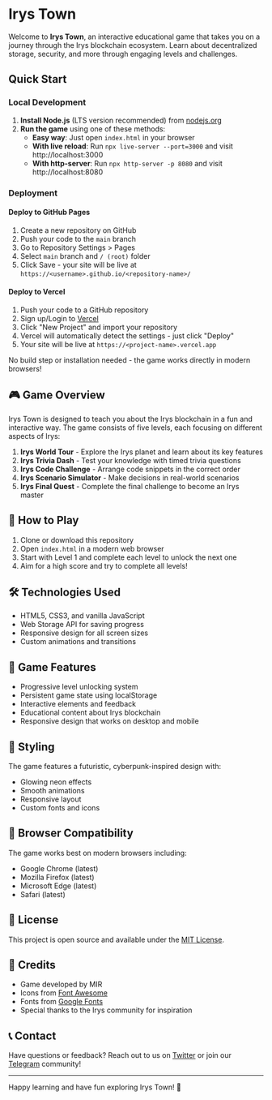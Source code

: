 # Irys Town

Welcome to **Irys Town**, an interactive educational game that takes you on a journey through the Irys blockchain ecosystem. Learn about decentralized storage, security, and more through engaging levels and challenges.

## Quick Start

### Local Development
1. **Install Node.js** (LTS version recommended) from [nodejs.org](https://nodejs.org/)
2. **Run the game** using one of these methods:
   - **Easy way**: Just open `index.html` in your browser
   - **With live reload**: Run `npx live-server --port=3000` and visit http://localhost:3000
   - **With http-server**: Run `npx http-server -p 8080` and visit http://localhost:8080

### Deployment

#### Deploy to GitHub Pages
1. Create a new repository on GitHub
2. Push your code to the `main` branch
3. Go to Repository Settings > Pages
4. Select `main` branch and `/ (root)` folder
5. Click Save - your site will be live at `https://<username>.github.io/<repository-name>/`

#### Deploy to Vercel
1. Push your code to a GitHub repository
2. Sign up/Login to [Vercel](https://vercel.com/)
3. Click "New Project" and import your repository
4. Vercel will automatically detect the settings - just click "Deploy"
5. Your site will be live at `https://<project-name>.vercel.app`

No build step or installation needed - the game works directly in modern browsers!

## 🎮 Game Overview

Irys Town is designed to teach you about the Irys blockchain in a fun and interactive way. The game consists of five levels, each focusing on different aspects of Irys:

1. **Irys World Tour** - Explore the Irys planet and learn about its key features
2. **Irys Trivia Dash** - Test your knowledge with timed trivia questions
3. **Irys Code Challenge** - Arrange code snippets in the correct order
4. **Irys Scenario Simulator** - Make decisions in real-world scenarios
5. **Irys Final Quest** - Complete the final challenge to become an Irys master

## 🚀 How to Play

1. Clone or download this repository
2. Open `index.html` in a modern web browser
3. Start with Level 1 and complete each level to unlock the next one
4. Aim for a high score and try to complete all levels!

## 🛠️ Technologies Used

- HTML5, CSS3, and vanilla JavaScript
- Web Storage API for saving progress
- Responsive design for all screen sizes
- Custom animations and transitions

## 📝 Game Features

- Progressive level unlocking system
- Persistent game state using localStorage
- Interactive elements and feedback
- Educational content about Irys blockchain
- Responsive design that works on desktop and mobile

## 🎨 Styling

The game features a futuristic, cyberpunk-inspired design with:
- Glowing neon effects
- Smooth animations
- Responsive layout
- Custom fonts and icons

## 📱 Browser Compatibility

The game works best on modern browsers including:
- Google Chrome (latest)
- Mozilla Firefox (latest)
- Microsoft Edge (latest)
- Safari (latest)

## 📜 License

This project is open source and available under the [MIT License](LICENSE).

## 🙏 Credits

- Game developed by MIR
- Icons from [Font Awesome](https://fontawesome.com/)
- Fonts from [Google Fonts](https://fonts.google.com/)
- Special thanks to the Irys community for inspiration

## 📞 Contact

Have questions or feedback? Reach out to us on [Twitter](https://x.com/0XMIRX) or join our [Telegram](https://t.me/Mirkhan1090) community!

---

Happy learning and have fun exploring Irys Town! 🚀
